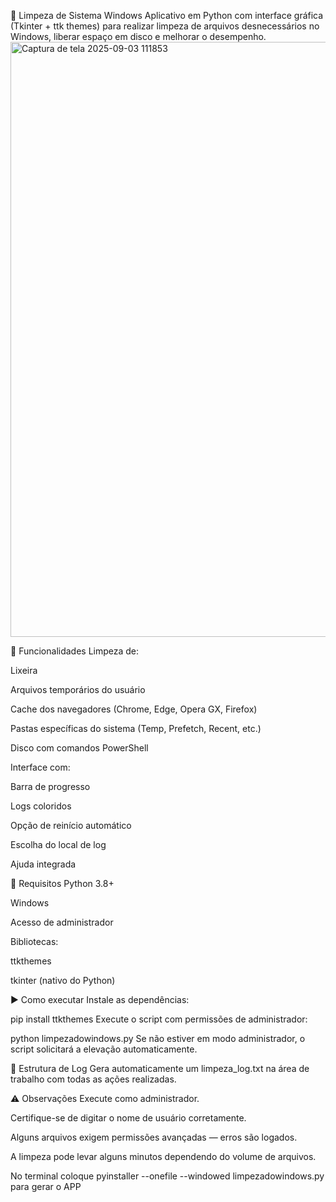 🧹 Limpeza de Sistema Windows
Aplicativo em Python com interface gráfica (Tkinter + ttk themes) para realizar limpeza de arquivos desnecessários no Windows, liberar espaço em disco e melhorar o desempenho.
<img width="1900" height="952" alt="Captura de tela 2025-09-03 111853" src="https://github.com/user-attachments/assets/c42f914b-50f2-48bc-a1cf-85b88687f428" />



🔧 Funcionalidades
Limpeza de:

Lixeira

Arquivos temporários do usuário

Cache dos navegadores (Chrome, Edge, Opera GX, Firefox)

Pastas específicas do sistema (Temp, Prefetch, Recent, etc.)

Disco com comandos PowerShell

Interface com:

Barra de progresso

Logs coloridos

Opção de reinício automático

Escolha do local de log

Ajuda integrada

🚀 Requisitos
Python 3.8+

Windows

Acesso de administrador

Bibliotecas:

ttkthemes

tkinter (nativo do Python)

▶️ Como executar
Instale as dependências:

pip install ttkthemes
Execute o script com permissões de administrador:

python limpezadowindows.py
Se não estiver em modo administrador, o script solicitará a elevação automaticamente.

📂 Estrutura de Log
Gera automaticamente um limpeza_log.txt na área de trabalho com todas as ações realizadas.

⚠️ Observações
Execute como administrador.

Certifique-se de digitar o nome de usuário corretamente.

Alguns arquivos exigem permissões avançadas — erros são logados.

A limpeza pode levar alguns minutos dependendo do volume de arquivos.

No terminal coloque pyinstaller --onefile --windowed limpezadowindows.py para gerar o APP

